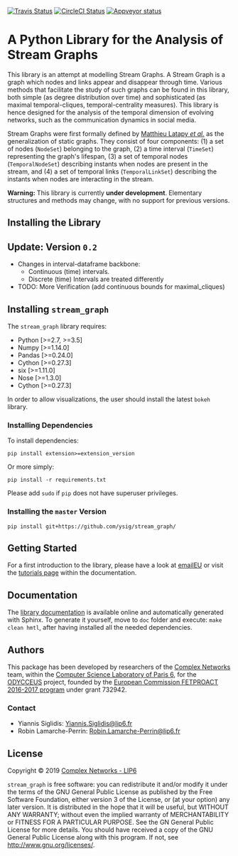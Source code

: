 [![Travis Status](https://travis-ci.org/ysig/stream_graph.svg?branch=master)](https://travis-ci.org/ysig/stream_graph)
[![CircleCI Status](https://circleci.com/gh/ysig/stream_graph/tree/master.svg?style=shield)](https://circleci.com/gh/ysig/stream_graph/tree/master)
[![Appveyor status](https://ci.appveyor.com/api/projects/status/kqwkk8khh6btkaep?svg=true)](https://ci.appveyor.com/project/ysig/stream-graph)


# A Python Library for the Analysis of Stream Graphs

This library is an attempt at modelling Stream Graphs.
A Stream Graph is a graph which nodes and links appear and disappear through time.
Various methods that facilitate the study of such graphs can be found in this library, both simple (as degree distribution over time) and sophisticated (as maximal temporal-cliques, temporal-centrality measures).
This library is hence designed for the analysis of the temporal dimension of evolving networks, such as the communication dynamics in social media. 

Stream Graphs were first formally defined by [Matthieu Latapy *et al.*](https://hal.archives-ouvertes.fr/hal-01665084) as the generalization of static graphs.
They consist of four components: (1) a set of nodes (`NodeSet`) belonging to the graph, (2) a time interval (`TimeSet`) representing the graph's lifespan, (3) a set of temporal nodes (`TemporalNodeSet`) describing instants when nodes are present in the stream, and (4) a set of temporal links (`TemporalLinkSet`) describing the instants when nodes are interacting in the stream.

**Warning:** This library is currently **under development**. Elementary structures and methods may change, with no support for previous versions.


## Installing the Library

Update: Version `0.2`
---------------------
- Changes in interval-dataframe backbone:
  - Continuous (time) intervals.
  - Discrete (time) Intervals are treated differently
- TODO: More Verification (add continuous bounds for maximal_cliques)


Installing `stream_graph`
-------------------------
The `stream_graph` library requires:

* Python [>=2.7, >=3.5]
* Numpy [>=1.14.0]
* Pandas [>=0.24.0]
* Cython [>=0.27.3]
* six [>=1.11.0]
* Nose [>=1.3.0]
* Cython [>=0.27.3]

In order to allow visualizations, the user should install the latest `bokeh` library.

### Installing Dependencies


To install dependencies:

```shell
pip install extension>=extension_version
```

Or more simply:

```shell
pip install -r requirements.txt
```
Please add `sudo` if `pip` does not have superuser privileges.


### Installing the `master` Version


```shell
pip install git+https://github.com/ysig/stream_graph/
```


## Getting Started


For a first introduction to the library, please have a look at [emailEU](https://nbviewer.jupyter.org/github/ysig/stream_graph/blob/master/tutorials/emailEU/email-Eu.ipynb) or visit the [tutorials page](https://ysig.github.io/stream_graph/doc/tutorials.html) within the documentation.


## Documentation


The [library documentation](https://ysig.github.io/stream_graph/doc/) is available online and automatically generated with Sphinx.
To generate it yourself, move to `doc` folder and execute: `make clean hmtl`, after having installed all the needed dependencies.

## Authors

This package has been developed by researchers of the [Complex Networks](http://www.complexnetworks.fr/) team, within the [Computer Science Laboratory of Paris 6](https://www.lip6.fr/), for the [ODYCCEUS](https://www.odycceus.eu/) project, founded by the [European Commission FETPROACT 2016-2017 program](https://ec.europa.eu/research/participants/portal/desktop/en/opportunities/h2020/calls/h2020-fetproact-2016-2017.html) under grant 732942.

### Contact
* Yiannis Siglidis: <Yiannis.Siglidis@lip6.fr>
* Robin Lamarche-Perrin: <Robin.Lamarche-Perrin@lip6.fr>

## License

Copyright © 2019 [Complex Networks - LIP6](<http://www.complexnetworks.fr>)

`stream_graph` is free software: you can redistribute it and/or modify it under the terms of the GNU General Public License as published by the Free Software Foundation, either version 3 of the License, or (at your option) any later version. It is distributed in the hope that it will be useful, but WITHOUT ANY WARRANTY; without even the implied warranty of MERCHANTABILITY or FITNESS FOR A PARTICULAR PURPOSE. See the GN  General Public License for more details. You should have received a copy of the GNU General Public License along with this program. If not, see <http://www.gnu.org/licenses/>.
